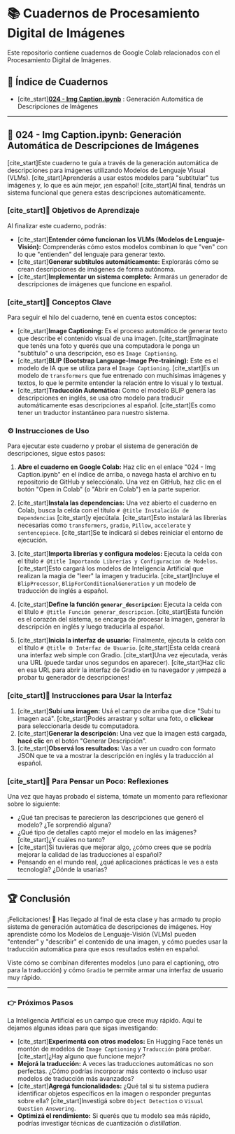 # 📚 Cuadernos de Procesamiento Digital de Imágenes

Este repositorio contiene cuadernos de Google Colab relacionados con el Procesamiento Digital de Imágenes.

## 📝 Índice de Cuadernos

* [cite_start][**024 - Img Caption.ipynb**](024%20-%20Img%20Caption.ipynb) : Generación Automática de Descripciones de Imágenes 

---

## 🚀 024 - Img Caption.ipynb: Generación Automática de Descripciones de Imágenes

[cite_start]Este cuaderno te guía a través de la generación automática de descripciones para imágenes utilizando Modelos de Lenguaje Visual (VLMs). [cite_start]Aprenderás a usar estos modelos para "subtitular" tus imágenes y, lo que es aún mejor, ¡en español!  [cite_start]Al final, tendrás un sistema funcional que genera estas descripciones automáticamente.

### [cite_start]🎯 Objetivos de Aprendizaje 

Al finalizar este cuaderno, podrás:

* [cite_start]**Entender cómo funcionan los VLMs (Modelos de Lenguaje-Visión):** Comprenderás cómo estos modelos combinan lo que "ven" con lo que "entienden" del lenguaje para generar texto.
* [cite_start]**Generar subtítulos automáticamente:** Explorarás cómo se crean descripciones de imágenes de forma autónoma.
* [cite_start]**Implementar un sistema completo:** Armarás un generador de descripciones de imágenes que funcione en español.

### [cite_start]📌 Conceptos Clave 

Para seguir el hilo del cuaderno, tené en cuenta estos conceptos:

* [cite_start]**Image Captioning:** Es el proceso automático de generar texto que describe el contenido visual de una imagen. [cite_start]Imaginate que tenés una foto y querés que una computadora le ponga un "subtítulo" o una descripción, eso es `Image Captioning`.
* [cite_start]**BLIP (Bootstrap Language-Image Pre-training):** Este es el modelo de IA que se utiliza para el `Image Captioning`. [cite_start]Es un modelo de `transformers` que fue entrenado con muchísimas imágenes y textos, lo que le permite entender la relación entre lo visual y lo textual.
* [cite_start]**Traducción Automática:** Como el modelo BLIP genera las descripciones en inglés, se usa otro modelo para traducir automáticamente esas descripciones al español. [cite_start]Es como tener un traductor instantáneo para nuestro sistema.

### ⚙️ Instrucciones de Uso

Para ejecutar este cuaderno y probar el sistema de generación de descripciones, sigue estos pasos:

1.  **Abre el cuaderno en Google Colab:** Haz clic en el enlace "024 - Img Caption.ipynb" en el índice de arriba, o navega hasta el archivo en tu repositorio de GitHub y selecciónalo. Una vez en GitHub, haz clic en el botón "Open in Colab" (o "Abrir en Colab") en la parte superior.

2.  [cite_start]**Instala las dependencias:** Una vez abierto el cuaderno en Colab, busca la celda con el título `# @title Instalación de Dependencias`  [cite_start]y ejecútala. [cite_start]Esto instalará las librerías necesarias como `transformers`, `gradio`, `Pillow`, `accelerate` y `sentencepiece`. [cite_start]Se te indicará si debes reiniciar el entorno de ejecución.

3.  [cite_start]**Importa librerías y configura modelos:** Ejecuta la celda con el título `# @title Importando Librerías y Configuracion de Modelos`. [cite_start]Esto cargará los modelos de Inteligencia Artificial que realizan la magia de "leer" la imagen y traducirla. [cite_start]Incluye el `BlipProcessor`, `BlipForConditionalGeneration` y un modelo de traducción de inglés a español.

4.  [cite_start]**Define la función `generar_descripcion`:** Ejecuta la celda con el título `# @title Función generar_descripcion`. [cite_start]Esta función es el corazón del sistema, se encarga de procesar la imagen, generar la descripción en inglés y luego traducirla al español.

5.  [cite_start]**Inicia la interfaz de usuario:** Finalmente, ejecuta la celda con el título `# @title 🌐 Interfaz de Usuario`. [cite_start]Esta celda creará una interfaz web simple con Gradio. [cite_start]Una vez ejecutada, verás una URL (puede tardar unos segundos en aparecer). [cite_start]Haz clic en esa URL para abrir la interfaz de Gradio en tu navegador y ¡empezá a probar tu generador de descripciones! 

### [cite_start]📝 Instrucciones para Usar la Interfaz 

1.  [cite_start]**Subí una imagen:** Usá el campo de arriba que dice "Subí tu imagen acá". [cite_start]Podés arrastrar y soltar una foto, o **clickear** para seleccionarla desde tu computadora.
2.  [cite_start]**Generar la descripción:** Una vez que la imagen está cargada, **hacé clic** en el botón "Generar Descripción".
3.  [cite_start]**Observá los resultados:** Vas a ver un cuadro con formato JSON que te va a mostrar la descripción en inglés y la traducción al español.

### [cite_start]🤔 Para Pensar un Poco: Reflexiones 

Una vez que hayas probado el sistema, tómate un momento para reflexionar sobre lo siguiente:

* ¿Qué tan precisas te parecieron las descripciones que generó el modelo? ¿Te sorprendió alguna? 
* ¿Qué tipo de detalles captó mejor el modelo en las imágenes? [cite_start]¿Y cuáles no tanto? 
* [cite_start]Si tuvieras que mejorar algo, ¿cómo crees que se podría mejorar la calidad de las traducciones al español? 
* Pensando en el mundo real, ¿qué aplicaciones prácticas le ves a esta tecnología? ¿Dónde la usarías? 

---

## 🏆 Conclusión

¡Felicitaciones! 🎉 Has llegado al final de esta clase y has armado tu propio sistema de generación automática de descripciones de imágenes. Hoy aprendiste cómo los Modelos de Lenguaje-Visión (VLMs) pueden "entender" y "describir" el contenido de una imagen, y cómo puedes usar la traducción automática para que esos resultados estén en español.

Viste cómo se combinan diferentes modelos (uno para el captioning, otro para la traducción) y cómo `Gradio` te permite armar una interfaz de usuario muy rápido.

---

### 👉 Próximos Pasos 

La Inteligencia Artificial es un campo que crece muy rápido. Aquí te dejamos algunas ideas para que sigas investigando:

* [cite_start]**Experimentá con otros modelos:** En Hugging Face tenés un montón de modelos de `Image Captioning` y `Traducción` para probar. [cite_start]¿Hay alguno que funcione mejor? 
* **Mejorá la traducción:** A veces las traducciones automáticas no son perfectas. ¿Cómo podrías incorporar más contexto o incluso usar modelos de traducción más avanzados? 
* [cite_start]**Agregá funcionalidades:** ¿Qué tal si tu sistema pudiera identificar objetos específicos en la imagen o responder preguntas sobre ella?  [cite_start]Investigá sobre `Object Detection` o `Visual Question Answering`.
* **Optimizá el rendimiento:** Si querés que tu modelo sea más rápido, podrías investigar técnicas de cuantización o _distillation_.